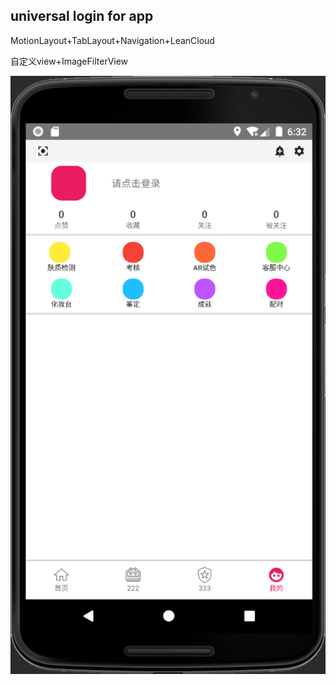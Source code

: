 ## universal login for app

MotionLayout+TabLayout+Navigation+LeanCloud
<p>自定义view+ImageFilterView</p>

![image](https://github.com/Nakiiri/loginUniversal/blob/master/imageFile/image1.png)
